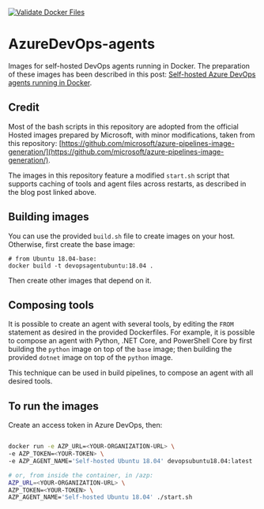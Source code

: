 [![Validate Docker Files](https://github.com/RobertoPrevato/AzureDevOps-agents/workflows/Validate%20Docker%20Files/badge.svg)](https://github.com/RobertoPrevato/AzureDevOps-agents/actions?query=workflow%3A"Validate+Docker+Files")

# AzureDevOps-agents
Images for self-hosted DevOps agents running in Docker. The preparation of these images has been described in this post: [Self-hosted Azure DevOps agents running in Docker](https://robertoprevato.github.io/Self-hosted-Azure-DevOps-agents-running-in-Docker/).

## Credit
Most of the bash scripts in this repository are adopted from the official Hosted images prepared by Microsoft, with minor modifications, taken from this repository: [https://github.com/microsoft/azure-pipelines-image-generation/](https://github.com/microsoft/azure-pipelines-image-generation/).

The images in this repository feature a modified `start.sh` script that supports caching of tools and agent files across restarts, as described in the blog post linked above.

## Building images
You can use the provided `build.sh` file to create images on your host.
Otherwise, first create the base image:

```
# from Ubuntu 18.04-base:
docker build -t devopsagentubuntu:18.04 .
```

Then create other images that depend on it.

## Composing tools
It is possible to create an agent with several tools, by editing the `FROM` statement as desired in the provided Dockerfiles. For example, it is possible to compose an agent with Python, .NET Core, and PowerShell Core by first building the `python` image on top of the `base` image; then building the provided `dotnet` image on top of the `python` image.

This technique can be used in build pipelines, to compose an agent with all desired tools.

## To run the images
Create an access token in Azure DevOps, then:

```bash

docker run -e AZP_URL=<YOUR-ORGANIZATION-URL> \
-e AZP_TOKEN=<YOUR-TOKEN> \
-e AZP_AGENT_NAME='Self-hosted Ubuntu 18.04' devopsubuntu18.04:latest

# or, from inside the container, in /azp:
AZP_URL=<YOUR-ORGANIZATION-URL> \
AZP_TOKEN=<YOUR-TOKEN> \
AZP_AGENT_NAME='Self-hosted Ubuntu 18.04' ./start.sh
```
